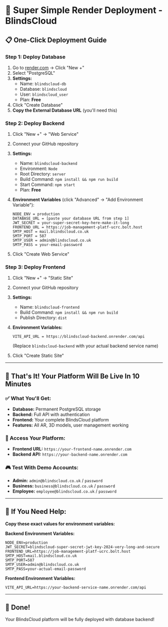 # 🚀 Super Simple Render Deployment - BlindsCloud

## 📋 **One-Click Deployment Guide**

### **Step 1: Deploy Database**
1. Go to [render.com](https://render.com) → Click "New +"
2. Select "PostgreSQL"
3. **Settings:**
   - Name: `blindscloud-db`
   - Database: `blindscloud`
   - User: `blindscloud_user`
   - Plan: **Free**
4. Click "Create Database"
5. **Copy the External Database URL** (you'll need this)

### **Step 2: Deploy Backend**
1. Click "New +" → "Web Service"
2. Connect your GitHub repository
3. **Settings:**
   - Name: `blindscloud-backend`
   - Environment: `Node`
   - Root Directory: `server`
   - Build Command: `npm install && npm run build`
   - Start Command: `npm start`
   - Plan: **Free**

4. **Environment Variables** (click "Advanced" → "Add Environment Variable"):
   ```
   NODE_ENV = production
   DATABASE_URL = [paste your database URL from step 1]
   JWT_SECRET = your-super-secret-key-here-make-it-long
   FRONTEND_URL = https://job-management-platf-ucrc.bolt.host
   SMTP_HOST = mail.blindscloud.co.uk
   SMTP_PORT = 587
   SMTP_USER = admin@blindscloud.co.uk
   SMTP_PASS = your-email-password
   ```

5. Click "Create Web Service"

### **Step 3: Deploy Frontend**
1. Click "New +" → "Static Site"
2. Connect your GitHub repository
3. **Settings:**
   - Name: `blindscloud-frontend`
   - Build Command: `npm install && npm run build`
   - Publish Directory: `dist`

4. **Environment Variables:**
   ```
   VITE_API_URL = https://blindscloud-backend.onrender.com/api
   ```
   (Replace `blindscloud-backend` with your actual backend service name)

5. Click "Create Static Site"

---

## 🎯 **That's It! Your Platform Will Be Live In 10 Minutes**

### **✅ What You'll Get:**
- **Database:** Permanent PostgreSQL storage
- **Backend:** Full API with authentication
- **Frontend:** Your complete BlindsCloud platform
- **Features:** All AR, 3D models, user management working

### **🔗 Access Your Platform:**
- **Frontend URL:** `https://your-frontend-name.onrender.com`
- **Backend API:** `https://your-backend-name.onrender.com`

### **🎮 Test With Demo Accounts:**
- **Admin:** `admin@blindscloud.co.uk` / `password`
- **Business:** `business@blindscloud.co.uk` / `password`
- **Employee:** `employee@blindscloud.co.uk` / `password`

---

## 🔧 **If You Need Help:**

**Copy these exact values for environment variables:**

**Backend Environment Variables:**
```
NODE_ENV=production
JWT_SECRET=blindscloud-super-secret-jwt-key-2024-very-long-and-secure
FRONTEND_URL=https://job-management-platf-ucrc.bolt.host
SMTP_HOST=mail.blindscloud.co.uk
SMTP_PORT=587
SMTP_USER=admin@blindscloud.co.uk
SMTP_PASS=your-actual-email-password
```

**Frontend Environment Variables:**
```
VITE_API_URL=https://your-backend-service-name.onrender.com/api
```

---

## 🎉 **Done!**
Your BlindsCloud platform will be fully deployed with database backend!